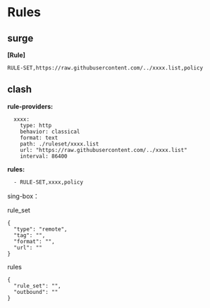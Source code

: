 # Rules

## surge

**[Rule]**

```
RULE-SET,https://raw.githubusercontent.com/../xxxx.list,policy
```

## clash

**rule-providers:**

```
  xxxx:
    type: http
    behavior: classical
    format: text
    path: ./ruleset/xxxx.list 
    url: "https://raw.githubusercontent.com/../xxxx.list"
    interval: 86400
```

**rules:**

```
  - RULE-SET,xxxx,policy
```

sing-box：

  rule_set

```
{
  "type": "remote",
  "tag": "",
  "format": "",
  "url": ""
}
```
  
rules
  
```
{
  "rule_set": "",
  "outbound": ""
}
```

